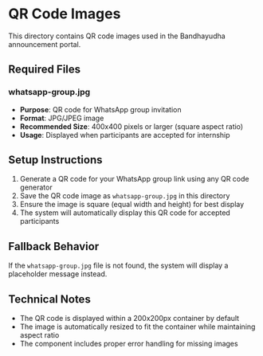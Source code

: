 # QR Code Images

This directory contains QR code images used in the Bandhayudha announcement portal.

## Required Files

### whatsapp-group.jpg

- **Purpose**: QR code for WhatsApp group invitation
- **Format**: JPG/JPEG image
- **Recommended Size**: 400x400 pixels or larger (square aspect ratio)
- **Usage**: Displayed when participants are accepted for internship

## Setup Instructions

1. Generate a QR code for your WhatsApp group link using any QR code generator
2. Save the QR code image as `whatsapp-group.jpg` in this directory
3. Ensure the image is square (equal width and height) for best display
4. The system will automatically display this QR code for accepted participants

## Fallback Behavior

If the `whatsapp-group.jpg` file is not found, the system will display a placeholder message instead.

## Technical Notes

- The QR code is displayed within a 200x200px container by default
- The image is automatically resized to fit the container while maintaining aspect ratio
- The component includes proper error handling for missing images
